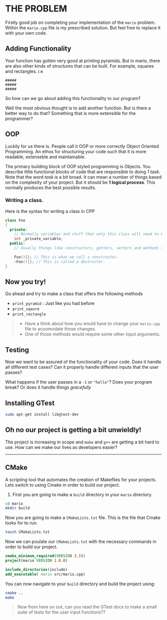 # THE PROBLEM

Firstly good job on completing your implementation of the `mario` problem. Within the `mario.cpp` file is my prescribed solution. But feel free to replace it with your own code.

## Adding Functionality

Your function has gotten very good at printing pyramids. But in mario, there are also other kinds of structures that can be built. For example, squares and rectangles. i.e

```plaintext
#####
#####
#####
```

So how can we go about adding this functionality to our program?

Well the most obvious thought is to add another function. But is there a better way to do that? Something that is more extensible for the programmer?

## OOP

Luckily for us there is. People call it OOP or more correctly Object Oriented Programming. An ethos for structuring your code such that it is more readable, extenseble and maintainable.

The primary building block of OOP styled programming is Objects. You describe little functional blocks of code that are responsible to doing *1 task*. Note that the word *task* is a bit broad. It can mean a number of things based on the complexity of your project. But it should be **1 logical process**. This normally produces the best possible results.

### Writing a class.

Here is the syntax for writing a class in CPP

```c++
class Foo
{
  private:
    // Normally variables and stuff that only this class will need to know.
    int _private_variable;
  public:
    // Usually things like constructors, getters, setters and methods that other classes or functions will call.

    Foo(){}; // This is what we call a constructor.
    ~Foo(){}; // This is called a destructor.
}
```

## Now you try!

Go ahead and try to make a class that offers the following methods

- `print_pyramid` : Just like you had before
- `print_sqaure`
- `print_rectangle`

> - Have a think about how you would have to change your `mario.cpp` file to acoomodate those changes.
> - One of those methods would require some other input arguments.

## Testing

Now we want to be assured of the functionality of your code. Does it handle all different test cases? Can it properly handle different inputs that the user passes?

What happens if the user passes in a `-1` or `"hello"`? Does your program break? Or does it handle things *gracefully*

## Installing GTest

```bash
sudo apt-get install libgtest-dev
```

## Oh no our project is getting a bit unwieldly!

The project is increasing in scope and `make` and `g++` are getting a bit hard to use. How can we make our lives as developers easier?

---

## CMake

A scripting tool that automates the creation of Makefiles for your projects.
Lets switch to using Cmake in order to build our project.

1. First you are going to make a `build` directory in your `mario` directory.

```bash
cd mario
mkdir build
```

Now you are going to make a `CMakeLists.txt` file. This is the file that Cmake looks for to run.

```bash
touch CMakeLists.txt
```

Now we can poulate our `CMakeLists.txt` with the necessary commands in order to build our project.

```Cmake
cmake_minimum_required(VERSION 3.15)
project(mario VERSION 1.0.0)

include_directories(include)
add_executable( mario src/mario.cpp)
```

You can now navigate to your `build` directory and build the project using:

```bash
cmake ..
make
```

> Now from here on out, can you read the GTest docs to make a small suite of tests for the user input functions??